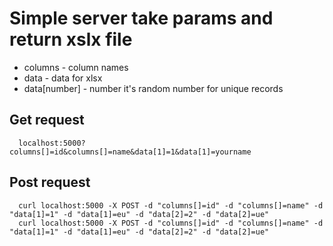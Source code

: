 # Simple server take params and return xslx file
- columns - column names
- data - data for xlsx
- data[number] - number it's random number for unique records

## Get request
```
  localhost:5000?columns[]=id&columns[]=name&data[1]=1&data[1]=yourname
```

## Post request
```
  curl localhost:5000 -X POST -d "columns[]=id" -d "columns[]=name" -d "data[1]=1" -d "data[1]=eu" -d "data[2]=2" -d "data[2]=ue"
  curl localhost:5000 -X POST -d "columns[]=id" -d "columns[]=name" -d "data[1]=1" -d "data[1]=eu" -d "data[2]=2" -d "data[2]=ue"
```

